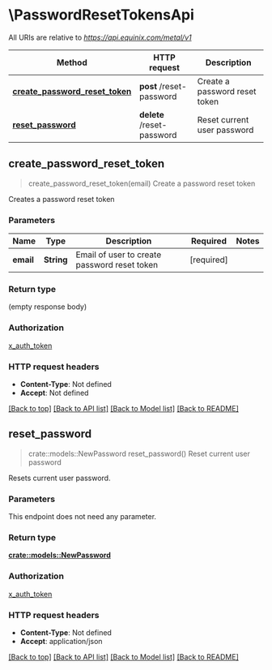 # \PasswordResetTokensApi

All URIs are relative to *https://api.equinix.com/metal/v1*

Method | HTTP request | Description
------------- | ------------- | -------------
[**create_password_reset_token**](PasswordResetTokensApi.md#create_password_reset_token) | **post** /reset-password | Create a password reset token
[**reset_password**](PasswordResetTokensApi.md#reset_password) | **delete** /reset-password | Reset current user password



## create_password_reset_token

> create_password_reset_token(email)
Create a password reset token

Creates a password reset token

### Parameters


Name | Type | Description  | Required | Notes
------------- | ------------- | ------------- | ------------- | -------------
**email** | **String** | Email of user to create password reset token | [required] |

### Return type

 (empty response body)

### Authorization

[x_auth_token](../README.md#x_auth_token)

### HTTP request headers

- **Content-Type**: Not defined
- **Accept**: Not defined

[[Back to top]](#) [[Back to API list]](../README.md#documentation-for-api-endpoints) [[Back to Model list]](../README.md#documentation-for-models) [[Back to README]](../README.md)


## reset_password

> crate::models::NewPassword reset_password()
Reset current user password

Resets current user password.

### Parameters

This endpoint does not need any parameter.

### Return type

[**crate::models::NewPassword**](NewPassword.md)

### Authorization

[x_auth_token](../README.md#x_auth_token)

### HTTP request headers

- **Content-Type**: Not defined
- **Accept**: application/json

[[Back to top]](#) [[Back to API list]](../README.md#documentation-for-api-endpoints) [[Back to Model list]](../README.md#documentation-for-models) [[Back to README]](../README.md)

